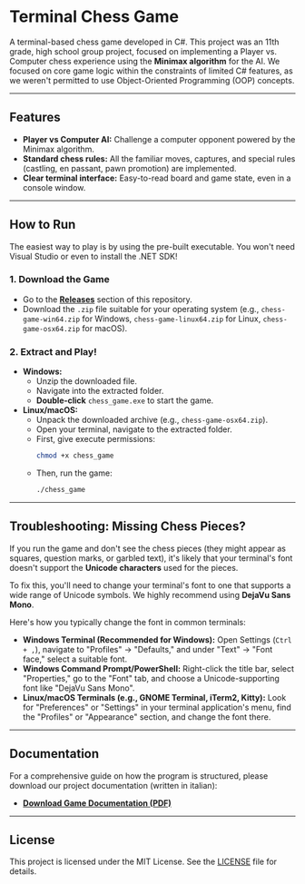 # Terminal Chess Game

A terminal-based chess game developed in C#. This project was an 11th grade, high school group project, focused on implementing a Player vs. Computer chess experience using the **Minimax algorithm** for the AI. We focused on core game logic within the constraints of limited C# features, as we weren't permitted to use Object-Oriented Programming (OOP) concepts.

---

## Features

* **Player vs Computer AI:** Challenge a computer opponent powered by the Minimax algorithm.
* **Standard chess rules:** All the familiar moves, captures, and special rules (castling, en passant, pawn promotion) are implemented.
* **Clear terminal interface:** Easy-to-read board and game state, even in a console window.

---

## How to Run

The easiest way to play is by using the pre-built executable. You won't need Visual Studio or even to install the .NET SDK!

### 1. Download the Game

* Go to the [**Releases**](https://github.com/Dimi15/terminal-chess-game/releases) section of this repository.
* Download the `.zip` file suitable for your operating system (e.g., `chess-game-win64.zip` for Windows, `chess-game-linux64.zip` for Linux, `chess-game-osx64.zip` for macOS).

### 2. Extract and Play!

* **Windows:**
    * Unzip the downloaded file.
    * Navigate into the extracted folder.
    * **Double-click** `chess_game.exe` to start the game.
* **Linux/macOS:**
    * Unpack the downloaded archive (e.g., `chess-game-osx64.zip`).
    * Open your terminal, navigate to the extracted folder.
    * First, give execute permissions:
        ```bash
        chmod +x chess_game
        ```
    * Then, run the game:
        ```bash
        ./chess_game
        ```

---

## Troubleshooting: Missing Chess Pieces?

If you run the game and don't see the chess pieces (they might appear as squares, question marks, or garbled text), it's likely that your terminal's font doesn't support the **Unicode characters** used for the pieces.

To fix this, you'll need to change your terminal's font to one that supports a wide range of Unicode symbols. We highly recommend using **DejaVu Sans Mono**.

Here's how you typically change the font in common terminals:

* **Windows Terminal (Recommended for Windows):** Open Settings (`Ctrl + ,`), navigate to "Profiles" -> "Defaults," and under "Text" -> "Font face," select a suitable font.
* **Windows Command Prompt/PowerShell:** Right-click the title bar, select "Properties," go to the "Font" tab, and choose a Unicode-supporting font like "DejaVu Sans Mono".
* **Linux/macOS Terminals (e.g., GNOME Terminal, iTerm2, Kitty):** Look for "Preferences" or "Settings" in your terminal application's menu, find the "Profiles" or "Appearance" section, and change the font there.

---

## Documentation

For a comprehensive guide on how the program is structured, please download our project documentation (written in italian):

* [**Download Game Documentation (PDF)**](https://github.com/Dimi15/terminal-chess-game/docs/documentation.pdf)


---

## License

This project is licensed under the MIT License. See the [LICENSE](LICENSE) file for details.
